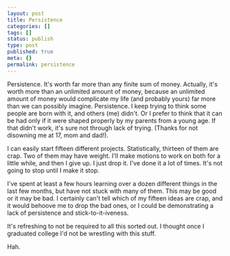 ```yaml
---
layout: post
title: Persistence
categories: []
tags: []
status: publish
type: post
published: true
meta: {}
permalink: persistence
---
```




Persistence. It's worth far more than any finite sum of money. Actually, it's worth more than an unlimited amount of money, because an unlimited amount of money would complicate my life (and probably yours) far more than we can possibly imagine.
Persistence. I keep trying to think some people are born with it, and others (me) didn't. Or I prefer to think that it can be had only if it were shaped properly by my parents from a young age. If that didn't work, it's sure not through lack of trying. (Thanks for not disowning me at 17, mom and dad!).



I can easily start fifteen different projects. Statistically, thirteen of them are crap. Two of them may have weight. I'll make motions to work on both for a little while, and then I give up. I just drop it. I've done it a lot of times. It's not going to stop until I make it stop.



I've spent at least a few hours learning over a dozen different things in the last few months, but have not stuck with many of them. This may be good or it may be bad. I certainly can't tell which of my fifteen ideas are crap, and it would behoove me to drop the bad ones, or I could be demonstrating a lack of persistence and stick-to-it-iveness.



It's refreshing to not be required to all this sorted out. I thought once I graduated college I'd not be wrestling with this stuff.



Hah.
